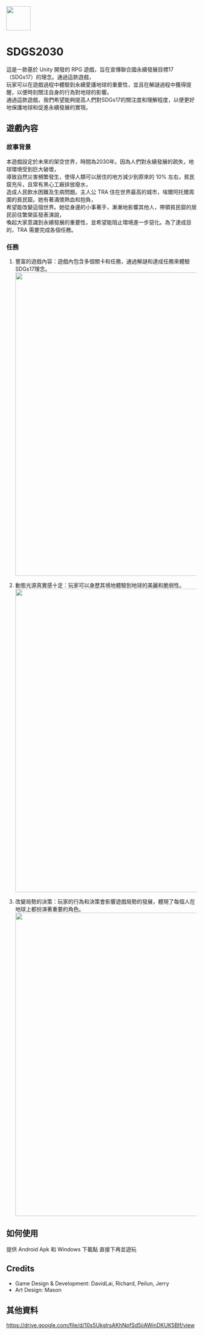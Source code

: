 <img width="64" src="https://user-images.githubusercontent.com/86880683/227767257-fab63f71-88de-40ab-b07b-877d3a38c6db.png"/>

# SDGS2030
這是一款基於 Unity 開發的 RPG 遊戲，旨在宣傳聯合國永續發展目標17（SDGs17）的理念。通過這款遊戲，  
玩家可以在遊戲過程中體驗到永續愛護地球的重要性，並且在解謎過程中獲得提醒，以便時刻關注自身的行為對地球的影響。  
通過這款遊戲，我們希望能夠提高人們對SDGs17的關注度和理解程度，以便更好地保護地球和促進永續發展的實現。  

## 遊戲內容
### 故事背景
本遊戲設定於未來的架空世界，時間為2030年。因為人們對永續發展的疏失，地球環境受到巨大破壞，  
導致自然災害頻繁發生，使得人類可以居住的地方減少到原來的 10% 左右，貧民窟充斥，且常有黑心工廠排放廢水，  
造成人民飲水困難及生病問題。主人公 TRA 住在世界最高的城市，埃爾阿托爾周圍的貧民窟。她有著滿懷熱血和抱負，  
希望能改變這個世界。她從身邊的小事著手，漸漸地影響其他人，帶領貧民窟的居民前往繁榮區發表演說，  
喚起大家意識到永續發展的重要性，並希望能阻止環境進一步惡化。為了達成目的，TRA 需要完成各個任務。

### 任務
1. 豐富的遊戲內容：遊戲內包含多個關卡和任務，通過解謎和達成任務來體驗SDGs17理念。<img width="800" src="https://user-images.githubusercontent.com/86880683/226175194-7792be14-87e2-4865-b507-6d55414f10f5.png"/>

2. 動態光源真實感十足：玩家可以身歷其境地體驗到地球的美麗和脆弱性。<img width="800" src="https://user-images.githubusercontent.com/86880683/226175244-2679e3aa-722c-4aeb-857f-8e47588d3146.png"/>

3. 改變局勢的決策：玩家的行為和決策會影響遊戲局勢的發展，體現了每個人在地球上都扮演著重要的角色。<img width="800" src="https://user-images.githubusercontent.com/86880683/226175490-254ad16d-bd8b-4f67-b1be-7233445912df.png"/>

## 如何使用
提供 Android Apk 和 Windows 下載點 直接下再並遊玩

## Credits
- Game Design & Development: DavidLai, Richard, Peilun, Jerry
- Art Design: Mason

## 其他資料
https://drive.google.com/file/d/10s5UkglrsAKhNpfSd5iiAWinDKUK5Blf/view
